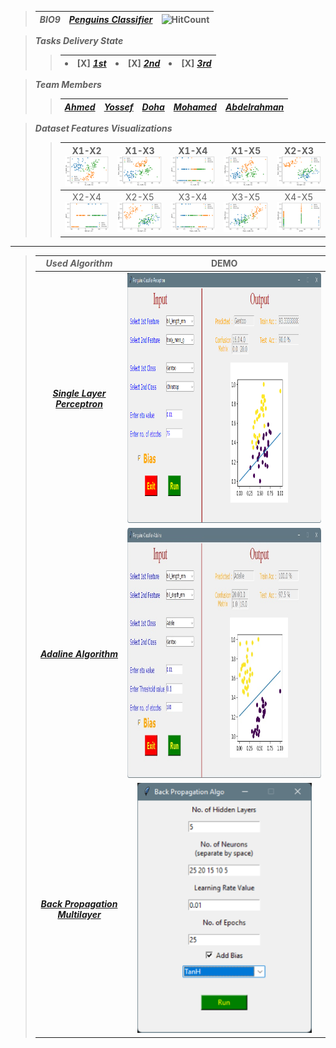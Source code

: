 > | ***BIO9*** | <a href="https://github.com/AhmedNasser1601/Penguins-Classifier">***Penguins Classifier***</a> | ![HitCount](https://hits.dwyl.com/AhmedNasser1601/Penguins-Classifier.svg?style=flat-square) |
> | :-: | :-: | :-: |

> ***Tasks Delivery State***
>> | <li>[X] <a href="Single Layer Perceptron">***1st***</a></li> | <li>[X] <a href="Adaline Algorithm">***2nd***</a></li> | <li>[X] <a href="Back Propagation Multilayer">***3rd***</a></li> |
>> | :-: | :-: | :-: |

> ***Team Members***
>> | <a href="https://github.com/AhmedNasser1601">***Ahmed***</a> | <a href="https://github.com/YossefEFM">***Yossef***</a> | <a href="https://github.com/dohaabdelfatah">***Doha***</a> | <a href="https://github.com/mohamedKhaledBio">***Mohamed***</a> | <a href="https://github.com/abdelrahman-sedeek">***Abdelrahman***</a> |
>> | :-: | :-: | :-: | :-: | :-: |

> ***Dataset Features Visualizations***
>> | X1-X2<img src="Visualizations/X1-X2.png"> | X1-X3<img src="Visualizations/X1-X3.png"> | X1-X4<img src="Visualizations/X1-X4.png"> | X1-X5<img src="Visualizations/X1-X5.png"> | X2-X3<img src="Visualizations/X2-X3.png"> |
>> | :-: | :-: | :-: | :-: | :-: |
>> | X2-X4<img src="Visualizations/X2-X4.png"> | X2-X5<img src="Visualizations/X2-X5.png"> | X3-X4<img src="Visualizations/X3-X4.png"> | X3-X5<img src="Visualizations/X3-X5.png"> | X4-X5<img src="Visualizations/X4-X5.png"> |

---

> | ***Used Algorithm*** | DEMO |
> | :-: | :-: |
> | <a href="Single Layer Perceptron">***Single Layer Perceptron***</a> | <img src="Single Layer Perceptron/DEMO.png" height=400> |
> | <a href="Adaline Algorithm">***Adaline Algorithm***</a> | <img src="Adaline Algorithm/DEMO.png" height=400> |
> | <a href="Back Propagation Multilayer">***Back Propagation Multilayer***</a> | <img src="Back Propagation Multilayer/DEMO.png" height=400> |

